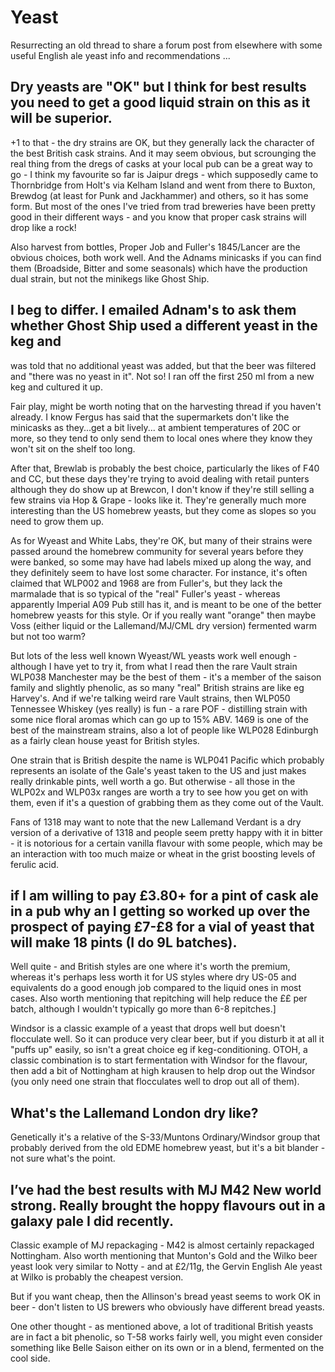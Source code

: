 # Yeast

Resurrecting an old thread to share a forum post from elsewhere with some useful English ale yeast
info and recommendations ...



## Dry yeasts are "OK" but I think for best results you need to get a good liquid strain on this as it will be superior.

+1 to that - the dry strains are OK, but they generally lack the character of the best British cask strains.
And it may seem obvious, but scrounging the real thing from the dregs of casks at your local pub can be a
great way to go - I think my favourite so far is Jaipur dregs - which supposedly came to Thornbridge from
Holt's via Kelham Island and went from there to Buxton, Brewdog (at least for Punk and Jackhammer) and
others, so it has some form. But most of the ones I've tried from trad breweries have been pretty good in
their different ways - and you know that proper cask strains will drop like a rock!

Also harvest from bottles, Proper Job and Fuller's 1845/Lancer are the obvious choices, both work well.
And the Adnams minicasks if you can find them (Broadside, Bitter and some seasonals) which have the
production dual strain, but not the minikegs like Ghost Ship.


## I beg to differ. I emailed Adnam's to ask them whether Ghost Ship used a different yeast in the keg and
was told that no additional yeast was added, but that the beer was filtered and "there was no yeast in it".
Not so!
I ran off the first 250 ml from a new keg and cultured it up.

Fair play, might be worth noting that on the harvesting thread if you haven't already.
I know Fergus has said that the supermarkets don't like the minicasks as they...get a bit lively...
at ambient temperatures of 20C or more, so they tend to only send them to local ones where they know they
won't sit on the shelf too long.

After that, Brewlab is probably the best choice, particularly the likes of F40 and CC, but these days they're
trying to avoid dealing with retail punters although they do show up at Brewcon, I don't know if they're
still selling a few strains via Hop & Grape - looks like it.
They're generally much more interesting than the US homebrew yeasts, but they come as slopes so you need to
grow them up.

As for Wyeast and White Labs, they're OK, but many of their strains were passed around the homebrew community
for several years before they were banked, so some may have had labels mixed up along the way, and they
definitely seem to have lost some character. For instance, it's often claimed that WLP002 and 1968 are from
Fuller's, but they lack the marmalade that is so typical of the "real" Fuller's yeast - whereas apparently
Imperial A09 Pub still has it, and is meant to be one of the better homebrew yeasts for this style. Or if you
really want "orange" then maybe Voss (either liquid or the Lallemand/MJ/CML dry version) fermented warm but
not too warm?

But lots of the less well known Wyeast/WL yeasts work well enough - although I have yet to try it, from what
I read then the rare Vault strain WLP038 Manchester may be the best of them - it's a member of the saison
family and slightly phenolic, as so many "real" British strains are like eg Harvey's.
And if we're talking weird rare Vault strains, then WLP050 Tennessee Whiskey (yes really) is fun - a rare
POF - distilling strain with some nice floral aromas which can go up to 15% ABV.
1469 is one of the best of the mainstream strains, also a lot of people like WLP028 Edinburgh as a fairly
clean house yeast for British styles.

One strain that is British despite the name is WLP041 Pacific which probably represents an isolate of the
Gale's yeast taken to the US and just makes really drinkable pints, well worth a go.
But otherwise - all those in the WLP02x and WLP03x ranges are worth a try to see how you get on with them,
even if it's a question of grabbing them as they come out of the Vault.

Fans of 1318 may want to note that the new Lallemand Verdant is a dry version of a derivative of 1318 and
people seem pretty happy with it in bitter - it is notorious for a certain vanilla flavour with some people,
which may be an interaction with too much maize or wheat in the grist boosting levels of ferulic acid.
 

## if I am willing to pay £3.80+ for a pint of cask ale in a pub why an I getting so worked up over the prospect of paying £7-£8 for a vial of yeast that will make 18 pints (I do 9L batches).

Well quite - and British styles are one where it's worth the premium, whereas it's perhaps less worth it for
US styles where dry US-05 and equivalents do a good enough job compared to the liquid ones in most cases.
Also worth mentioning that repitching will help reduce the ££ per batch, although I wouldn't typically go more
than 6-8 repitches.]

Windsor is a classic example of a yeast that drops well but doesn't flocculate well. So it can produce very clear
beer, but if you disturb it at all it "puffs up" easily, so isn't a great choice eg if keg-conditioning.
OTOH, a classic combination is to start fermentation with Windsor for the flavour, then add a bit of Nottingham
at high krausen to help drop out the Windsor (you only need one strain that flocculates well to drop out all of
them).
 

## What's the Lallemand London dry like?

Genetically it's a relative of the S-33/Muntons Ordinary/Windsor group that probably derived from the old EDME
homebrew yeast, but it's a bit blander - not sure what's the point. 


## I’ve had the best results with MJ M42 New world strong. Really brought the hoppy flavours out in a galaxy pale I did recently.

Classic example of MJ repackaging - M42 is almost certainly repackaged Nottingham.
Also worth mentioning that Munton's Gold and the Wilko beer yeast look very similar to Notty - and at £2/11g,
the Gervin English Ale yeast at Wilko is probably the cheapest version.

But if you want cheap, then the Allinson's bread yeast seems to work OK in beer - don't listen to US brewers
who obviously have different bread yeasts.

One other thought - as mentioned above, a lot of traditional British yeasts are in fact a bit phenolic,
so T-58 works fairly well, you might even consider something like Belle Saison either on its own or in
a blend, fermented on the cool side.
